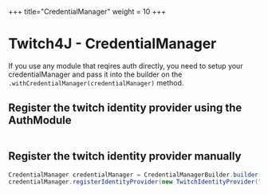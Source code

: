 +++
title="CredentialManager"
weight = 10
+++

# Twitch4J - CredentialManager

If you use any module that reqires auth directly, you need to setup your credentialManager and pass it into the builder on the `.withCredentialManager(credentialManager)` method.

## Register the twitch identity provider using the AuthModule

```java

```

## Register the twitch identity provider manually

```java
CredentialManager credentialManager = CredentialManagerBuilder.builder().build();
credentialManager.registerIdentityProvider(new TwitchIdentityProvider("jzkbprff40iqj646a697cyrvl0zt2m6", "**SECRET**", ""));
```
